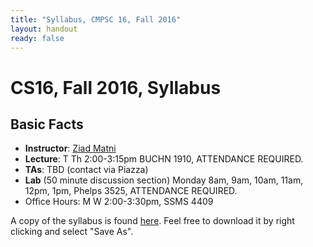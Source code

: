 ```yaml
---
title: "Syllabus, CMPSC 16, Fall 2016"
layout: handout
ready: false
---
```


CS16, Fall 2016, Syllabus
===========================


Basic Facts
-----------

* **Instructor**:  [Ziad Matni](http://www.cs.ucsb.edu/~zmatni)
* **Lecture**: T Th 2:00-3:15pm BUCHN 1910, ATTENDANCE REQUIRED.
* **TAs**:  TBD (contact via Piazza)
* **Lab** (50 minute discussion section) Monday 8am, 9am, 10am, 11am, 12pm, 1pm, Phelps 3525, ATTENDANCE REQUIRED.                                         
* Office Hours: M W 2:00-3:30pm, SSMS 4409 


A copy of the syllabus is found [here](syllabus.pdf). Feel free to download it by right clicking and select "Save As".
